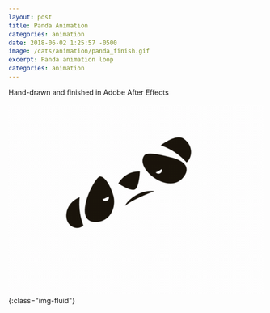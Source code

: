 ```yaml
---
layout: post
title: Panda Animation
categories: animation
date: 2018-06-02 1:25:57 -0500
image: /cats/animation/panda_finish.gif
excerpt: Panda animation loop
categories: animation
---
```


Hand-drawn and finished in Adobe After Effects

![image-title-here](/assets/img/cats/animation/panda_finish.gif){:class="img-fluid"}
